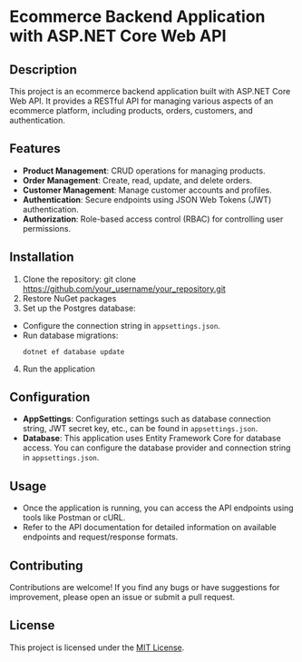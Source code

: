 # Ecommerce Backend Application with ASP.NET Core Web API

## Description
This project is an ecommerce backend application built with ASP.NET Core Web API. It provides a RESTful API for managing various aspects of an ecommerce platform, including products, orders, customers, and authentication.

## Features
- **Product Management**: CRUD operations for managing products.
- **Order Management**: Create, read, update, and delete orders.
- **Customer Management**: Manage customer accounts and profiles.
- **Authentication**: Secure endpoints using JSON Web Tokens (JWT) authentication.
- **Authorization**: Role-based access control (RBAC) for controlling user permissions.

## Installation
1. Clone the repository: git clone https://github.com/your_username/your_repository.git
2. Restore NuGet packages
3. Set up the Postgres database:
- Configure the connection string in `appsettings.json`.
- Run database migrations:
  ```
  dotnet ef database update
  ```
4. Run the application
  

## Configuration
- **AppSettings**: Configuration settings such as database connection string, JWT secret key, etc., can be found in `appsettings.json`.
- **Database**: This application uses Entity Framework Core for database access. You can configure the database provider and connection string in `appsettings.json`.

## Usage
- Once the application is running, you can access the API endpoints using tools like Postman or cURL.
- Refer to the API documentation for detailed information on available endpoints and request/response formats.

## Contributing
Contributions are welcome! If you find any bugs or have suggestions for improvement, please open an issue or submit a pull request.

## License
This project is licensed under the [MIT License](LICENSE).


